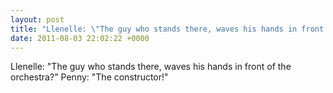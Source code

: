 ```yaml
---
layout: post
title: "Llenelle: \"The guy who stands there, waves his hands in front of the orchestra?\" Penny: \"The constructor!\""
date: 2011-08-03 22:02:22 +0000
---
```


Llenelle: "The guy who stands there, waves his hands in front of the orchestra?" Penny: "The constructor!"

